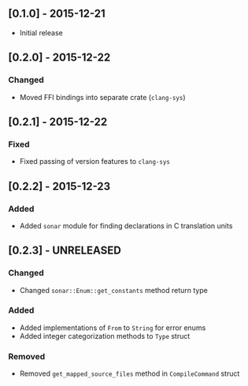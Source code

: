 ## [0.1.0] - 2015-12-21
- Initial release

## [0.2.0] - 2015-12-22

### Changed
- Moved FFI bindings into separate crate (`clang-sys`)

## [0.2.1] - 2015-12-22

### Fixed
- Fixed passing of version features to `clang-sys`

## [0.2.2] - 2015-12-23

### Added
- Added `sonar` module for finding declarations in C translation units

## [0.2.3] - UNRELEASED

### Changed
- Changed `sonar::Enum::get_constants` method return type

### Added
- Added implementations of `From` to `String` for error enums
- Added integer categorization methods to `Type` struct

### Removed
- Removed `get_mapped_source_files` method in `CompileCommand` struct
